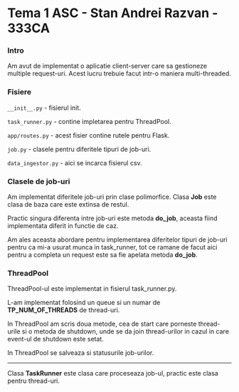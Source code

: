 # Tema 1 ASC - Stan Andrei Razvan - 333CA

### Intro
Am avut de implementat o aplicatie client-server care sa gestioneze multiple request-uri.
  Acest lucru trebuie facut intr-o maniera multi-threaded.

### Fisiere
```__init__.py``` - fisierul init.

```task_runner.py``` - contine impletarea pentru ThreadPool.

```app/routes.py``` - acest fisier contine rutele pentru Flask.

```job.py``` - clasele pentru diferitele tipuri de job-uri.

```data_ingestor.py```  - aici se incarca fisierul csv.

### Clasele de job-uri

Am implementat diferitele job-uri prin clase polimorfice. Clasa **Job** este clasa de baza care este extinsa de restul.

Practic singura diferenta intre job-uri este metoda **do_job**, aceasta fiind implementata diferit in functie de caz.

Am ales aceasta abordare pentru implementarea diferitelor tipuri de job-uri pentru ca mi-a usurat munca in task_runner, tot ce ramane de facut aici pentru a completa un request este sa fie apelata metoda **do_job**.

### ThreadPool

ThreadPool-ul este implementat in fisierul task_runner.py.

L-am implementat folosind un queue si un numar de **TP_NUM_OF_THREADS** de thread-uri.

In ThreadPool am scris doua metode, cea de start care porneste thread-urile si o metoda de shutdown, unde se da join thread-urilor in cazul in care event-ul de shutdown este setat.

In ThreadPool se salveaza si statusurile job-urilor.

----

Clasa **TaskRunner** este clasa care proceseaza job-ul, practic este clasa pentru thread-uri. 
